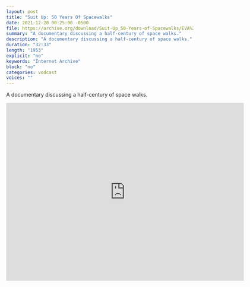 ```yaml
---
layout: post
title: "Suit Up: 50 Years Of Spacewalks"
date: 2021-12-20 00:25:00 -0500
file: https://archive.org/download/Suit-Up_50-Years-of-Spacewalks/EVA%2050%20Suit%20Up.mp4
summary: "A documentary discussing a half-century of space walks."
description: "A documentary discussing a half-century of space walks."
duration: "32:33"
length: "1953"
explicit: "no" 
keywords: "Internet Archive"
block: "no" 
categories: vodcast
voices: ""
---
```


A documentary discussing a half-century of space walks.

<iframe src="https://archive.org/embed/Suit-Up_50-Years-of-Spacewalks" width="640" height="480" frameborder="0" webkitallowfullscreen="true" mozallowfullscreen="true" allowfullscreen></iframe>
